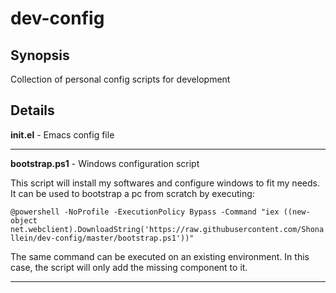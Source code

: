# dev-config

## Synopsis

Collection of personal config scripts for development 

## Details

**init.el** - Emacs config file
***
**bootstrap.ps1** - Windows configuration script

This script will install my softwares and configure windows to fit my needs. It can be used to bootstrap a pc from scratch by executing:

`@powershell -NoProfile -ExecutionPolicy Bypass -Command "iex ((new-object net.webclient).DownloadString('https://raw.githubusercontent.com/Shonallein/dev-config/master/bootstrap.ps1'))"`

The same command can be executed on an existing environment. In this case, the script will only add the missing component to it.
***

